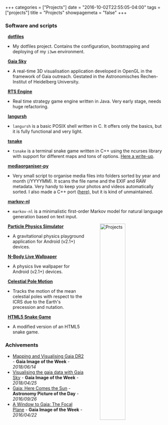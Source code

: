 +++
categories = ["Projects"]
date = "2016-10-02T22:55:05-04:00"
tags = ["projects"]
title = "Projects"
showpagemeta = "false"
+++


### Software and scripts

  <i class="fa fa-github"></i>&nbsp;&nbsp;<strong><a href="https://github.com/langurmonkey/dotfiles">dotfiles</a></strong>
  - My dotfiles project. Contains the configuration, bootstrapping and deploying of my `i3wm` environment. 
  
  <i class="fa fa-github"></i>&nbsp;&nbsp;<strong><a href="https://zah.uni-heidelberg.de/gaia/outreach/gaiasky/">Gaia Sky</a></strong>
  -  A real-time 3D visualisation application developed in OpenGL in the framework of Gaia outreach. Gestated in the Astronomisches Rechen-Institut of Heidelberg University.

  <i class="fa fa-github"></i>&nbsp;&nbsp;<strong><a href="https://github.com/langurmonkey/rts-engine">RTS Engine</a></strong>
  - Real time strategy game engine written in Java. Very early stage, needs huge refactoring.
  
  <i class="fa fa-gitlab"></i>&nbsp;&nbsp;<strong><a href="https://gitlab.com/langurmonkey/langursh">langursh</a></strong>
  - `langursh` is a basic POSIX shell written in C. It offers only the basics, but it is fully functional and very light.
  
  <i class="fa fa-gitlab"></i>&nbsp;&nbsp;<strong><a href="https://gitlab.com/langurmonkey/tsnake">tsnake</a></strong>
  - `tsnake` is a terminal snake game written in C++ using the ncurses library with support for different maps and tons of options. <a href="/blog/2019/learning-ncurses">Here a write-up</a>.

  <i class="fa fa-github"></i>&nbsp;&nbsp;<strong><a href="https://github.com/langurmonkey/mediaorganiser-py">mediaorganiser-py</a></strong>
  - Very small script to organise media files into folders sorted by year and month (/YYYYMM). It scans the file name and the EXIF and RAW metadata. Very handy to keep your photos and videos automatically sorted. I also made a C++ port ([here](https://gitlab.com/langurmonkey/mediaorganiser)), but it is kind of unmaintained.
  
  <i class="fa fa-gitlab"></i>&nbsp;&nbsp;<strong><a href="https://gitlab.com/langurmonkey/markov-nl">markov-nl</a></strong>
  - `markov-nl` is a minimalistic first-order Markov model for natural language generation based on text input.

<img src="/img/drawings/projects_col_s.jpg"
     alt="Projects"
     style="float: right; margin-left: 50px; width: 40%" />

<i class="fa fa-github"></i>&nbsp;&nbsp;<strong><a href="/project/pps/">Particle Physics Simulator</a></strong>
  - A gravitational physics playground application for Android (v2.1+) devices.


  <i class="fa fa-github"></i>&nbsp;&nbsp;<strong><a href="/project/nblw/">N-Body Live Wallpaper</a></strong>
  - A physics live wallpaper for Android (v2.1+) devices.


  <i class="fa fa-github"></i>&nbsp;&nbsp;<strong><a href="/project/celestial-pole/">Celestial Pole Motion</a></strong>
  - Tracks the motion of the mean celestial poles with respect to the ICRS due to the Earth's precession and nutation.


  <i class="fa fa-globe"></i>&nbsp;&nbsp;<strong><a href="/project/snake/">HTML5 Snake Game</a></strong>
  - A modified version of an HTML5 snake game.


### Achivements

-  [Mapping and Visualising Gaia DR2](https://www.cosmos.esa.int/web/gaia/iow_20180614) - **Gaia Image of the Week** - *2018/06/14*
-  [Visualising the gaia data with Gaia Sky](https://www.cosmos.esa.int/web/gaia/gaiadr2_gaiasky) - **Gaia Image of the Week** - *2018/04/25*
-  [Gaia: Here Comes the Sun](http://apod.nasa.gov/apod/ap160926.html) - **Astronomy Picture of the Day** - *2016/09/26*
-  [A Window to Gaia: The Focal Plane](http://www.cosmos.esa.int/web/gaia/iow_20160422) - **Gaia Image of the Week** - *2016/04/22*
